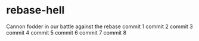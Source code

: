 # rebase-hell
Cannon fodder in our battle against the rebase
commit 1
commit 2
commit 3
commit 4
commit 5
commit 6
commit 7
commit 8
